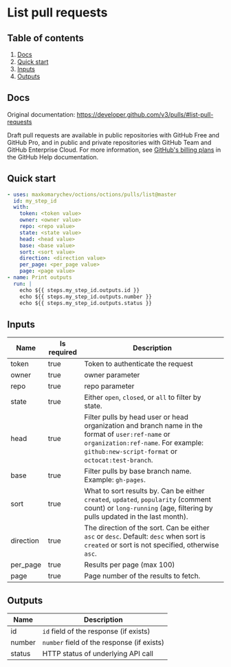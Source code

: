 # List pull requests

## Table of contents

1. [Docs](#docs)
1. [Quick start](#quick-start)
1. [Inputs](#inputs)
1. [Outputs](#outputs)

<a name="quick-start" ></a>
## Docs

Original documentation: https://developer.github.com/v3/pulls/#list-pull-requests

Draft pull requests are available in public repositories with GitHub Free and GitHub Pro, and in public and private repositories with GitHub Team and GitHub Enterprise Cloud. For more information, see [GitHub's billing plans](https://help.github.com/articles/github-s-billing-plans) in the GitHub Help documentation.


<a name="quick start" ></a>
## Quick start

```yaml
- uses: maxkomarychev/octions/octions/pulls/list@master
  id: my_step_id
  with:
    token: <token value>
    owner: <owner value>
    repo: <repo value>
    state: <state value>
    head: <head value>
    base: <base value>
    sort: <sort value>
    direction: <direction value>
    per_page: <per_page value>
    page: <page value>
- name: Print outputs
  run: |
    echo ${{ steps.my_step_id.outputs.id }}
    echo ${{ steps.my_step_id.outputs.number }}
    echo ${{ steps.my_step_id.outputs.status }}
```


<a name="inputs" ></a>
## Inputs

| Name | Is required | Description |
|---|---|---|
|token|true|Token to authenticate the request
|owner|true|owner parameter
|repo|true|repo parameter
|state|true|Either `open`, `closed`, or `all` to filter by state.
|head|true|Filter pulls by head user or head organization and branch name in the format of `user:ref-name` or `organization:ref-name`. For example: `github:new-script-format` or `octocat:test-branch`.
|base|true|Filter pulls by base branch name. Example: `gh-pages`.
|sort|true|What to sort results by. Can be either `created`, `updated`, `popularity` (comment count) or `long-running` (age, filtering by pulls updated in the last month).
|direction|true|The direction of the sort. Can be either `asc` or `desc`. Default: `desc` when sort is `created` or sort is not specified, otherwise `asc`.
|per_page|true|Results per page (max 100)
|page|true|Page number of the results to fetch.

<a name="outputs" ></a>
## Outputs

| Name | Description |
|---|---|
|id|`id` field of the response (if exists)|
|number|`number` field of the response (if exists)|
|status|HTTP status of underlying API call|

